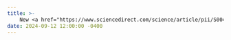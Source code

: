 ```yaml
---
title: >-
    New <a href="https://www.sciencedirect.com/science/article/pii/S004313542401340X?via%3Dihub" target="_blank">Paper</a> accepted in Water Research Journal: <em>"Disinfectant control in drinking water networks: Integrating advection–dispersion–reaction models and byproduct constraints."</em>
date: 2024-09-12 12:00:00 -0400
---
```

